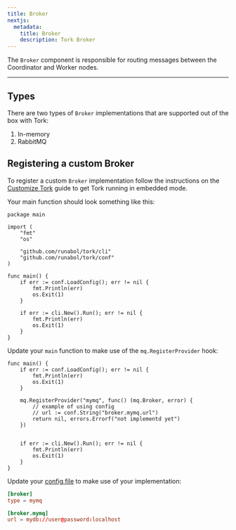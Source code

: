 ```yaml
---
title: Broker
nextjs:
  metadata:
    title: Broker
    description: Tork Broker
---
```


The `Broker` component is responsible for routing messages between the Coordinator and Worker nodes.

---

## Types

There are two types of `Broker` implementations that are supported out of the box with Tork:

1. In-memory
2. RabbitMQ

## Registering a custom Broker

To register a custom `Broker` implementation follow the instructions on the [Customize Tork](/customize) guide to get Tork running in embedded mode.

Your main function should look something like this:

```golang
package main

import (
	"fmt"
	"os"

	"github.com/runabol/tork/cli"
	"github.com/runabol/tork/conf"
)

func main() {
	if err := conf.LoadConfig(); err != nil {
		fmt.Println(err)
		os.Exit(1)
	}

	if err := cli.New().Run(); err != nil {
		fmt.Println(err)
		os.Exit(1)
	}
}
```

Update your `main` function to make use of the `mq.RegisterProvider` hook:

```golang
func main() {
	if err := conf.LoadConfig(); err != nil {
		fmt.Println(err)
		os.Exit(1)
	}

	mq.RegisterProvider("mymq", func() (mq.Broker, error) {
		// example of using config
        // url := conf.String("broker.mymq.url")
		return nil, errors.Errorf("not implementd yet")
	})


	if err := cli.New().Run(); err != nil {
		fmt.Println(err)
		os.Exit(1)
	}
}
```

Update your [config file](/config) to make use of your implementation:

```toml
[broker]
type = mymq

[broker.mymq]
url = mydb://user@password:localhost
```
